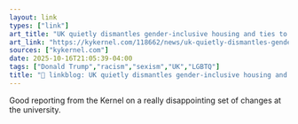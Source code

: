 ```yaml
---
layout: link
types: ["link"]
art_title: "UK quietly dismantles gender-inclusive housing and ties to identity-based groups"
art_link: "https://kykernel.com/118662/news/uk-quietly-dismantles-gender-inclusive-housing-and-ties-to-identity-based-groups/"
sources: ["kykernel.com"]
date: 2025-10-16T21:05:39-04:00
tags: ["Donald Trump","racism","sexism","UK","LGBTQ"]
title: "🔗 linkblog: UK quietly dismantles gender-inclusive housing and ties to identity-based groups"
---
```

Good reporting from the Kernel on a really disappointing set of changes at the university.